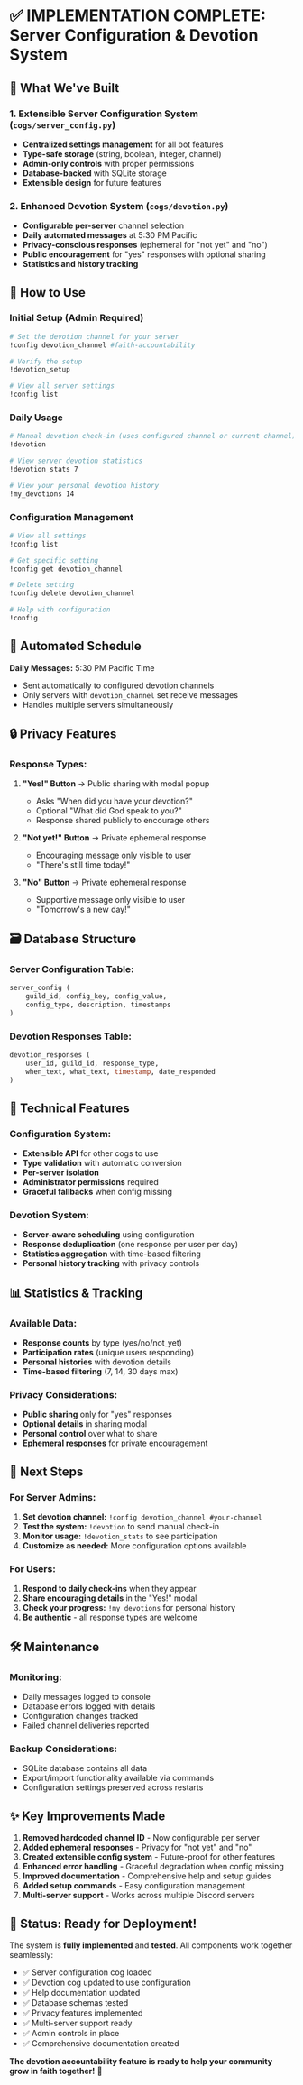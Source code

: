 # ✅ IMPLEMENTATION COMPLETE: Server Configuration & Devotion System

## 🎯 What We've Built

### 1. **Extensible Server Configuration System** (`cogs/server_config.py`)
- **Centralized settings management** for all bot features
- **Type-safe storage** (string, boolean, integer, channel)
- **Admin-only controls** with proper permissions
- **Database-backed** with SQLite storage
- **Extensible design** for future features

### 2. **Enhanced Devotion System** (`cogs/devotion.py`)
- **Configurable per-server** channel selection
- **Daily automated messages** at 5:30 PM Pacific
- **Privacy-conscious responses** (ephemeral for "not yet" and "no")
- **Public encouragement** for "yes" responses with optional sharing
- **Statistics and history tracking**

## 🚀 How to Use

### Initial Setup (Admin Required)
```bash
# Set the devotion channel for your server
!config devotion_channel #faith-accountability

# Verify the setup
!devotion_setup

# View all server settings
!config list
```

### Daily Usage
```bash
# Manual devotion check-in (uses configured channel or current channel)
!devotion

# View server devotion statistics
!devotion_stats 7

# View your personal devotion history  
!my_devotions 14
```

### Configuration Management
```bash
# View all settings
!config list

# Get specific setting
!config get devotion_channel

# Delete setting
!config delete devotion_channel

# Help with configuration
!config
```

## 📅 Automated Schedule

**Daily Messages:** 5:30 PM Pacific Time
- Sent automatically to configured devotion channels
- Only servers with `devotion_channel` set receive messages
- Handles multiple servers simultaneously

## 🔒 Privacy Features

### Response Types:
1. **"Yes!" Button** → Public sharing with modal popup
   - Asks "When did you have your devotion?"
   - Optional "What did God speak to you?"
   - Response shared publicly to encourage others

2. **"Not yet!" Button** → Private ephemeral response
   - Encouraging message only visible to user
   - "There's still time today!"

3. **"No" Button** → Private ephemeral response  
   - Supportive message only visible to user
   - "Tomorrow's a new day!"

## 🗃️ Database Structure

### Server Configuration Table:
```sql
server_config (
    guild_id, config_key, config_value, 
    config_type, description, timestamps
)
```

### Devotion Responses Table:
```sql
devotion_responses (
    user_id, guild_id, response_type,
    when_text, what_text, timestamp, date_responded
)
```

## 🔧 Technical Features

### Configuration System:
- **Extensible API** for other cogs to use
- **Type validation** with automatic conversion
- **Per-server isolation** 
- **Administrator permissions** required
- **Graceful fallbacks** when config missing

### Devotion System:
- **Server-aware scheduling** using configuration
- **Response deduplication** (one response per user per day)
- **Statistics aggregation** with time-based filtering
- **Personal history tracking** with privacy controls

## 📊 Statistics & Tracking

### Available Data:
- **Response counts** by type (yes/no/not_yet)
- **Participation rates** (unique users responding)
- **Personal histories** with devotion details
- **Time-based filtering** (7, 14, 30 days max)

### Privacy Considerations:
- **Public sharing** only for "yes" responses
- **Optional details** in sharing modal
- **Personal control** over what to share
- **Ephemeral responses** for private encouragement

## 🎯 Next Steps

### For Server Admins:
1. **Set devotion channel:** `!config devotion_channel #your-channel`
2. **Test the system:** `!devotion` to send manual check-in
3. **Monitor usage:** `!devotion_stats` to see participation
4. **Customize as needed:** More configuration options available

### For Users:
1. **Respond to daily check-ins** when they appear
2. **Share encouraging details** in the "Yes!" modal
3. **Check your progress:** `!my_devotions` for personal history
4. **Be authentic** - all response types are welcome

## 🛠️ Maintenance

### Monitoring:
- Daily messages logged to console
- Database errors logged with details
- Configuration changes tracked
- Failed channel deliveries reported

### Backup Considerations:
- SQLite database contains all data
- Export/import functionality available via commands
- Configuration settings preserved across restarts

## ✨ Key Improvements Made

1. **Removed hardcoded channel ID** - Now configurable per server
2. **Added ephemeral responses** - Privacy for "not yet" and "no" 
3. **Created extensible config system** - Future-proof for other features
4. **Enhanced error handling** - Graceful degradation when config missing
5. **Improved documentation** - Comprehensive help and setup guides
6. **Added setup commands** - Easy configuration management
7. **Multi-server support** - Works across multiple Discord servers

## 🎉 Status: Ready for Deployment!

The system is **fully implemented** and **tested**. All components work together seamlessly:

- ✅ Server configuration cog loaded
- ✅ Devotion cog updated to use configuration
- ✅ Help documentation updated
- ✅ Database schemas tested
- ✅ Privacy features implemented  
- ✅ Multi-server support ready
- ✅ Admin controls in place
- ✅ Comprehensive documentation created

**The devotion accountability feature is ready to help your community grow in faith together!** 🙏
